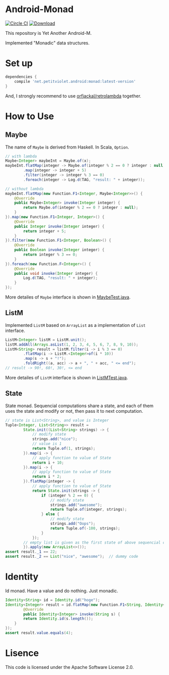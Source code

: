 # Android-Monad

[![Circle CI](https://circleci.com/gh/petitviolet/Android-Monad/tree/master.svg?style=svg)](https://circleci.com/gh/petitviolet/Android-Monad/tree/master)
[![Download](https://api.bintray.com/packages/petitviolet/maven/android-monad/images/download.svg) ](https://bintray.com/petitviolet/maven/android-monad/\_latestVersion)

This repository is Yet Another Android-M.

Implemented "Monadic" data structures.

# Set up

```groovy
dependencies {
    compile 'net.petitviolet.android:monad:latest-version'
}
```

And, I strongly recommend to use [orfjackal/retrolambda](https://github.com/orfjackal/retrolambda) together.

# How to Use

## Maybe

The name of `Maybe` is derived from Haskell.
In Scala, `Option`.

```java
// with lambda
Maybe<Integer> maybeInt = Maybe.of(x);
maybeInt.flatMap(integer -> Maybe.of(integer % 2 == 0 ? integer : null))
        .map(integer -> integer + 5)
        .filter(integer -> integer % 3 == 0)
        .foreach(integer -> Log.d(TAG, "result: " + integer));

// without lambda
maybeInt.flatMap(new Function.F1<Integer, Maybe<Integer>>() {
    @Override
    public Maybe<Integer> invoke(Integer integer) {
        return Maybe.of(integer % 2 == 0 ? integer : null);
    }
}).map(new Function.F1<Integer, Integer>() {
    @Override
    public Integer invoke(Integer integer) {
        return integer + 5;
    }
}).filter(new Function.F1<Integer, Boolean>() {
    @Override
    public Boolean invoke(Integer integer) {
        return integer % 3 == 0;
    }
}).foreach(new Function.F<Integer>() {
    @Override
    public void invoke(Integer integer) {
        Log.d(TAG, "result: " + integer);
    }
});
```

More detailes of `Maybe` interface is shown in [MaybeTest.java](https://github.com/petitviolet/Android-Monad/blob/master/monad%2Fsrc%2Ftest%2Fjava%2Fnet%2Fpetitviolet%2Fmaybe%2FMaybeTest.java).

## ListM

Implemented `ListM` based on `ArrayList` as a implementation of `List` interface.

```java
ListM<Integer> listM = ListM.unit();
listM.addAll(Arrays.asList(1, 2, 3, 4, 5, 6, 7, 8, 9, 10));
ListM<String> result = listM.filter(i -> i % 3 == 0)
        .flatMap(i -> ListM.<Integer>of(i * 10))
        .map(s -> s + "!");
        .foldRight((a, acc) -> a + ", " + acc, " <= end");
// result -> 90!, 60!, 30!, <= end
```

More detailes of `ListM` interface is shown in [ListMTest.java](https://github.com/petitviolet/Android-Monad/blob/master/monad%2Fsrc%2Ftest%2Fjava%2Fnet%2Fpetitviolet%2Flist%2FListMTest.java).

## State

State monad.
Sequencial computations share a state, and each of them uses the state and modify or not, then pass it to next computation.

```java
// state is List<String>, and value is Integer
Tuple<Integer, List<String>> result =
        State.init((List<String> strings) -> {
            // modify state
            strings.add("nice");
            // value is 1
            return Tuple.of(1, strings);
        }).map(i -> {
            // apply function to value of State
            return i + 10;
        }).map(i -> {
            // apply function to value of State
            return i * 2;
        }).flatMap(integer -> {
            // apply function to value of State
            return State.init(strings -> {
                if (integer % 2 == 0) {
                    // modify state
                    strings.add("awesome");
                    return Tuple.of(integer, strings);
                } else {
                    // modify state
                    strings.add("Oops");
                    return Tuple.of(-100, strings);
                }
            });
        // empty list is given as the first state of above sequencial computations
        }).apply(new ArrayList<>());
assert result._1 == 22;
assert result._2 == List("nice", "awesome");  // dummy code
```

# Identity

Id monad.
Have a value and do nothing.
Just monadic.

```java
Identity<String> id = Identity.id("hoge");
Identity<Integer> result = id.flatMap(new Function.F1<String, Identity<Integer>>() {
        @Override
        public Identity<Integer> invoke(String s) {
        return Identity.id(s.length());
    }
});
assert result.value.equals(4);
```

# Lisence

This code is licensed under the Apache Software License 2.0.
